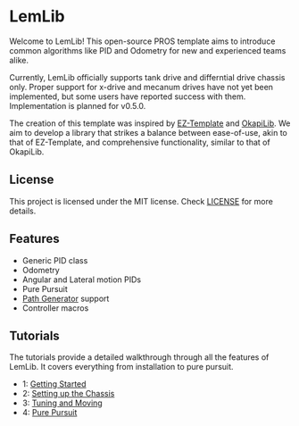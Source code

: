 # LemLib

Welcome to LemLib! This open-source PROS template aims to introduce common algorithms like PID and Odometry for new and experienced teams alike.

Currently, LemLib officially supports tank drive and differntial drive chassis only. Proper support for x-drive and mecanum drives have not yet been implemented, but some users have reported success with them. Implementation is planned for v0.5.0.

The creation of this template was inspired by [EZ-Template](https://github.com/EZ-Robotics/EZ-Template) and [OkapiLib](https://github.com/OkapiLib/OkapiLib). We aim to develop a library that strikes a balance between ease-of-use, akin to that of EZ-Template, and comprehensive functionality, similar to that of OkapiLib.

## License

This project is licensed under the MIT license. Check [LICENSE](https://github.com/SizzinSeal/LemLib/blob/master/LICENSE) for more details.

## Features
- Generic PID class
- Odometry
- Angular and Lateral motion PIDs
- Pure Pursuit
- [Path Generator](https://github.com/SizzinSeal/Path-Gen) support
- Controller macros

## Tutorials
The tutorials provide a detailed walkthrough through all the features of LemLib. It covers everything from installation to pure pursuit.
 - 1: [Getting Started](https://github.com/SizzinSeal/LemLib/blob/master/tutorials/1_getting_started.md)
 - 2: [Setting up the Chassis](https://github.com/SizzinSeal/LemLib/blob/master/tutorials/2_setting_up_the_chassis.md)
 - 3: [Tuning and Moving](https://github.com/SizzinSeal/LemLib/blob/master/tutorials/3_tuning_and_moving.md)
 - 4: [Pure Pursuit](https://github.com/SizzinSeal/LemLib/blob/master/tutorials/4_pure_pursuit.md)
